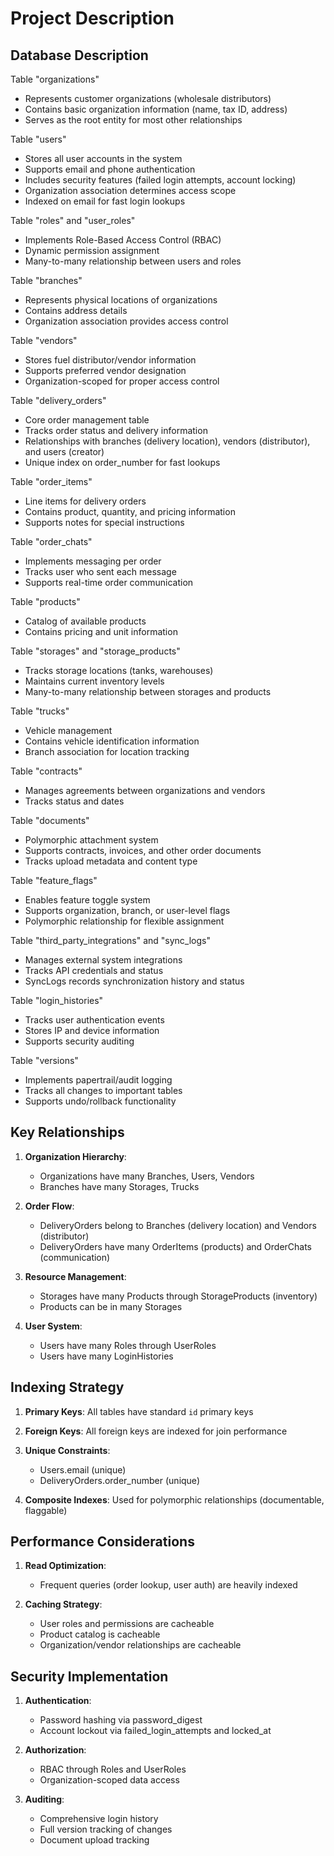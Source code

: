 # Project Description

## Database Description

Table "organizations"
- Represents customer organizations (wholesale distributors)
- Contains basic organization information (name, tax ID, address)
- Serves as the root entity for most other relationships

Table "users"
- Stores all user accounts in the system
- Supports email and phone authentication
- Includes security features (failed login attempts, account locking)
- Organization association determines access scope
- Indexed on email for fast login lookups

Table  "roles" and "user_roles"
- Implements Role-Based Access Control (RBAC)
- Dynamic permission assignment
- Many-to-many relationship between users and roles

Table "branches"
- Represents physical locations of organizations
- Contains address details
- Organization association provides access control

Table "vendors"
- Stores fuel distributor/vendor information
- Supports preferred vendor designation
- Organization-scoped for proper access control

Table "delivery_orders"
- Core order management table
- Tracks order status and delivery information
- Relationships with branches (delivery location), vendors (distributor), and users (creator)
- Unique index on order_number for fast lookups

Table "order_items"
- Line items for delivery orders
- Contains product, quantity, and pricing information
- Supports notes for special instructions

Table "order_chats"
- Implements messaging per order
- Tracks user who sent each message
- Supports real-time order communication

Table "products"
- Catalog of available products
- Contains pricing and unit information

Table "storages" and "storage_products"
- Tracks storage locations (tanks, warehouses)
- Maintains current inventory levels
- Many-to-many relationship between storages and products

Table "trucks"
- Vehicle management
- Contains vehicle identification information
- Branch association for location tracking

Table "contracts"
- Manages agreements between organizations and vendors
- Tracks status and dates

Table "documents"
- Polymorphic attachment system
- Supports contracts, invoices, and other order documents
- Tracks upload metadata and content type

Table "feature_flags"
- Enables feature toggle system
- Supports organization, branch, or user-level flags
- Polymorphic relationship for flexible assignment

Table "third_party_integrations" and "sync_logs"
- Manages external system integrations
- Tracks API credentials and status
- SyncLogs records synchronization history and status

Table "login_histories"
- Tracks user authentication events
- Stores IP and device information
- Supports security auditing

Table "versions"
- Implements papertrail/audit logging
- Tracks all changes to important tables
- Supports undo/rollback functionality


## Key Relationships
1.  **Organization Hierarchy**:
    -   Organizations have many Branches, Users, Vendors
    -   Branches have many Storages, Trucks

2.  **Order Flow**:
    -   DeliveryOrders belong to Branches (delivery location) and Vendors (distributor)
    -   DeliveryOrders have many OrderItems (products) and OrderChats (communication)

3.  **Resource Management**:
    -   Storages have many Products through StorageProducts (inventory)
    -   Products can be in many Storages

4.  **User System**:
    -   Users have many Roles through UserRoles
    -   Users have many LoginHistories

## Indexing Strategy

1.  **Primary Keys**: All tables have standard  `id`  primary keys
2.  **Foreign Keys**: All foreign keys are indexed for join performance

3.  **Unique Constraints**:
    -   Users.email (unique)
    -   DeliveryOrders.order_number (unique)

4.  **Composite Indexes**: Used for polymorphic relationships (documentable, flaggable)

## Performance Considerations
1.  **Read Optimization**:
    -   Frequent queries (order lookup, user auth) are heavily indexed

2.  **Caching Strategy**:
    -   User roles and permissions are cacheable
    -   Product catalog is cacheable
    -   Organization/vendor relationships are cacheable

## Security Implementation
1.  **Authentication**:
    -   Password hashing via password_digest
    -   Account lockout via failed_login_attempts and locked_at

2.  **Authorization**:
    -   RBAC through Roles and UserRoles
    -   Organization-scoped data access

3.  **Auditing**:
    -   Comprehensive login history
    -   Full version tracking of changes
    -   Document upload tracking